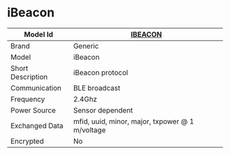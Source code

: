 # iBeacon

|Model Id|[IBEACON](https://github.com/theengs/decoder/blob/development/src/devices/iBeacon_json.h)|
|-|-|
|Brand|Generic|
|Model|iBeacon|
|Short Description|iBeacon protocol|
|Communication|BLE broadcast|
|Frequency|2.4Ghz|
|Power Source|Sensor dependent|
|Exchanged Data|mfid, uuid, minor, major, txpower @ 1 m/voltage|
|Encrypted|No|
